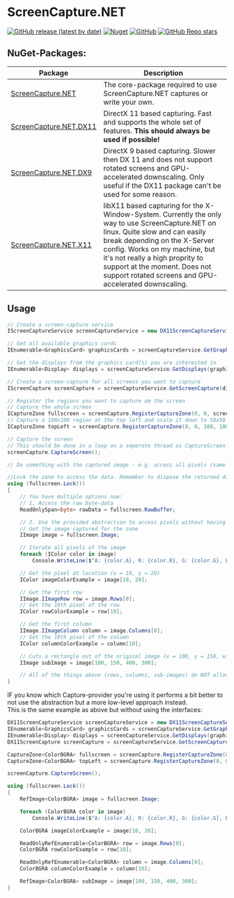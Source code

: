 # ScreenCapture.NET
[![GitHub release (latest by date)](https://img.shields.io/github/v/release/DarthAffe/ScreenCapture.NET?style=for-the-badge)](https://github.com/DarthAffe/ScreenCapture.NET/releases)
[![Nuget](https://img.shields.io/nuget/v/ScreenCapture.NET?style=for-the-badge)](https://www.nuget.org/packages/ScreenCapture.NET)
[![GitHub](https://img.shields.io/github/license/DarthAffe/ScreenCapture.NET?style=for-the-badge)](https://github.com/DarthAffe/ScreenCapture.NET/blob/master/LICENSE)
[![GitHub Repo stars](https://img.shields.io/github/stars/DarthAffe/ScreenCapture.NET?style=for-the-badge)](https://github.com/DarthAffe/ScreenCapture.NET/stargazers)

## NuGet-Packages:
| Package | Description |
|---------|-------------|
| [ScreenCapture.NET](https://www.nuget.org/packages/ScreenCapture.NET)| The core-package required to use ScreenCapture.NET captures or write your own. |
| [ScreenCapture.NET.DX11](https://www.nuget.org/packages/ScreenCapture.NET.DX11) | DirectX 11 based capturing. Fast and supports the whole set of features. **This should always be used if possible!** |
| [ScreenCapture.NET.DX9](https://www.nuget.org/packages/ScreenCapture.NET.DX9) | DirectX 9 based  capturing. Slower then DX 11 and does not support rotated screens and GPU-accelerated downscaling. Only useful if the DX11 package can't be used for some reason. |
| [ScreenCapture.NET.X11](https://www.nuget.org/packages/ScreenCapture.NET.X11) | libX11 based capturing for the X-Window-System. Currently the only way to use ScreenCapture.NET on linux. Quite slow and can easily break depending on the X-Server config. Works on my machine, but it's not really a high proprity to support at the moment. Does not support rotated screens and GPU-accelerated downscaling. |

## Usage
```csharp
// Create a screen-capture service
IScreenCaptureService screenCaptureService = new DX11ScreenCaptureService();

// Get all available graphics cards
IEnumerable<GraphicsCard> graphicsCards = screenCaptureService.GetGraphicsCards();

// Get the displays from the graphics card(s) you are interested in
IEnumerable<Display> displays = screenCaptureService.GetDisplays(graphicsCards.First());

// Create a screen-capture for all screens you want to capture
IScreenCapture screenCapture = screenCaptureService.GetScreenCapture(displays.First());

// Register the regions you want to capture om the screen
// Capture the whole screen
ICaptureZone fullscreen = screenCapture.RegisterCaptureZone(0, 0, screenCapture.Display.Width, screenCapture.Display.Height);
// Capture a 100x100 region at the top left and scale it down to 50x50
ICaptureZone topLeft = screenCapture.RegisterCaptureZone(0, 0, 100, 100, downscaleLevel: 1);

// Capture the screen
// This should be done in a loop on a seperate thread as CaptureScreen blocks if the screen is not updated (still image).
screenCapture.CaptureScreen();

// Do something with the captured image - e.g. access all pixels (same could be done with topLeft)

//Lock the zone to access the data. Remember to dispose the returned disposable to unlock again.
using (fullscreen.Lock())
{
    // You have multiple options now:
    // 1. Access the raw byte-data
    ReadOnlySpan<byte> rawData = fullscreen.RawBuffer;

    // 2. Use the provided abstraction to access pixels without having to care about low-level byte handling
    // Get the image captured for the zone
    IImage image = fullscreen.Image;

    // Iterate all pixels of the image
    foreach (IColor color in image)
        Console.WriteLine($"A: {color.A}, R: {color.R}, G: {color.G}, B: {color.B}");

    // Get the pixel at location (x = 10, y = 20)
    IColor imageColorExample = image[10, 20];

    // Get the first row
    IImage.IImageRow row = image.Rows[0];
    // Get the 10th pixel of the row
    IColor rowColorExample = row[10];

    // Get the first column
    IImage.IImageColumn column = image.Columns[0];
    // Get the 10th pixel of the column
    IColor columnColorExample = column[10];

    // Cuts a rectangle out of the original image (x = 100, y = 150, width = 400, height = 300)
    IImage subImage = image[100, 150, 400, 300];

    // All of the things above (rows, columns, sub-images) do NOT allocate new memory so they are fast and memory efficient, but for that reason don't provide raw byte access.
}
```

IF you know which Capture-provider you're using it performs a bit better to not use the abstraction but a more low-level approach instead.   
This is the same example as above but without using the interfaces:
```csharp
DX11ScreenCaptureService screenCaptureService = new DX11ScreenCaptureService();
IEnumerable<GraphicsCard> graphicsCards = screenCaptureService.GetGraphicsCards();
IEnumerable<Display> displays = screenCaptureService.GetDisplays(graphicsCards.First());
DX11ScreenCapture screenCapture = screenCaptureService.GetScreenCapture(displays.First());

CaptureZone<ColorBGRA> fullscreen = screenCapture.RegisterCaptureZone(0, 0, screenCapture.Display.Width, screenCapture.Display.Height);
CaptureZone<ColorBGRA> topLeft = screenCapture.RegisterCaptureZone(0, 0, 100, 100, downscaleLevel: 1);

screenCapture.CaptureScreen();

using (fullscreen.Lock())
{
    RefImage<ColorBGRA> image = fullscreen.Image;

    foreach (ColorBGRA color in image)
        Console.WriteLine($"A: {color.A}, R: {color.R}, G: {color.G}, B: {color.B}");

    ColorBGRA imageColorExample = image[10, 20];

    ReadOnlyRefEnumerable<ColorBGRA> row = image.Rows[0];
    ColorBGRA rowColorExample = row[10];

    ReadOnlyRefEnumerable<ColorBGRA> column = image.Columns[0];
    ColorBGRA columnColorExample = column[10];

    RefImage<ColorBGRA> subImage = image[100, 150, 400, 300];
}
```
